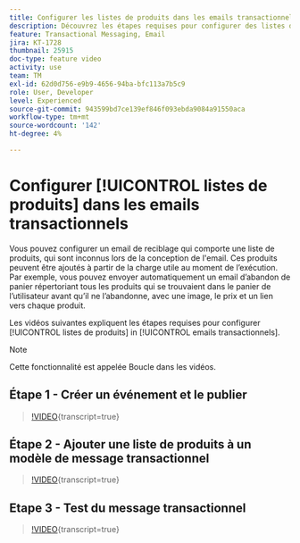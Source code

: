 ```yaml
---
title: Configurer les listes de produits dans les emails transactionnels
description: Découvrez les étapes requises pour configurer des listes de produits dans des emails transactionnels.
feature: Transactional Messaging, Email
jira: KT-1728
thumbnail: 25915
doc-type: feature video
activity: use
team: TM
exl-id: 62d0d756-e9b9-4656-94ba-bfc113a7b5c9
role: User, Developer
level: Experienced
source-git-commit: 943599bd7ce139ef846f093ebda9084a91550aca
workflow-type: tm+mt
source-wordcount: '142'
ht-degree: 4%

---
```


# Configurer [!UICONTROL listes de produits] dans les emails transactionnels

Vous pouvez configurer un email de reciblage qui comporte une liste de produits, qui sont inconnus lors de la conception de l&#39;email. Ces produits peuvent être ajoutés à partir de la charge utile au moment de l’exécution. Par exemple, vous pouvez envoyer automatiquement un email d’abandon de panier répertoriant tous les produits qui se trouvaient dans le panier de l’utilisateur avant qu’il ne l’abandonne, avec une image, le prix et un lien vers chaque produit.

Les vidéos suivantes expliquent les étapes requises pour configurer [!UICONTROL listes de produits] in [!UICONTROL emails transactionnels].

>[!NOTE]
>
>Cette fonctionnalité est appelée Boucle dans les vidéos.

## Étape 1 - Créer un événement et le publier

>[!VIDEO](https://video.tv.adobe.com/v/25914?learn=on){transcript=true}

## Étape 2 - Ajouter une liste de produits à un modèle de message transactionnel

>[!VIDEO](https://video.tv.adobe.com/v/25915?learn=on){transcript=true}

## Etape 3 - Test du message transactionnel

>[!VIDEO](https://video.tv.adobe.com/v/25916?learn=on){transcript=true}
